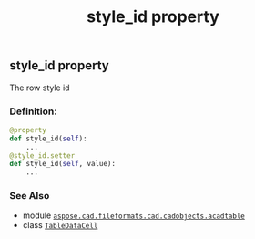 ﻿---
title: style_id property
second_title: Aspose.CAD for Python via .NET API References
description: 
type: docs
weight: 130
url: /python-net/aspose.cad.fileformats.cad.cadobjects.acadtable/tabledatacell/style_id/
is_root: false
---

## style_id property


The row style id
### Definition:
```python
@property
def style_id(self):
    ...
@style_id.setter
def style_id(self, value):
    ...
```

### See Also
* module [`aspose.cad.fileformats.cad.cadobjects.acadtable`](../../)
* class [`TableDataCell`](/cad/python-net/aspose.cad.fileformats.cad.cadobjects.acadtable/tabledatacell)
